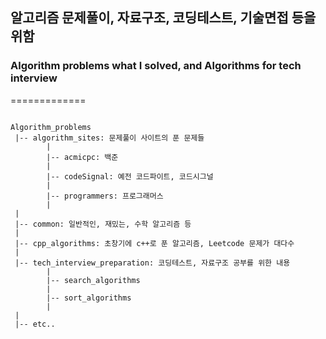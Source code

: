 ## 알고리즘 문제풀이, 자료구조, 코딩테스트, 기술면접 등을 위함
### Algorithm problems what I solved, and Algorithms for tech interview
=============

<pre>
<code>
Algorithm_problems
 |-- algorithm_sites: 문제풀이 사이트의 푼 문제들
        |
        |-- acmicpc: 백준
        |
        |-- codeSignal: 예전 코드파이트, 코드시그널
        |
        |-- programmers: 프로그래머스
        |
 |
 |-- common: 일반적인, 재밌는, 수학 알고리즘 등
 |
 |-- cpp_algorithms: 초창기에 c++로 푼 알고리즘, Leetcode 문제가 대다수
 |
 |-- tech_interview_preparation: 코딩테스트, 자료구조 공부를 위한 내용
        |
        |-- search_algorithms
        |
        |-- sort_algorithms
        |
 |
 |-- etc..
</code>
</pre>

